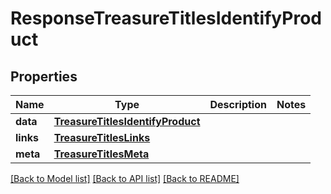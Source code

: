 # ResponseTreasureTitlesIdentifyProduct

## Properties
Name | Type | Description | Notes
------------ | ------------- | ------------- | -------------
**data** | [**TreasureTitlesIdentifyProduct**](TreasureTitlesIdentifyProduct.md) |  | 
**links** | [**TreasureTitlesLinks**](TreasureTitlesLinks.md) |  | 
**meta** | [**TreasureTitlesMeta**](TreasureTitlesMeta.md) |  | 

[[Back to Model list]](../README.md#documentation-for-models) [[Back to API list]](../README.md#documentation-for-api-endpoints) [[Back to README]](../README.md)

